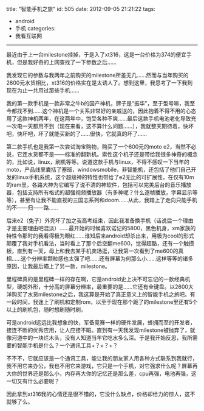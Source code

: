 title: "智能手机之旅"
id: 505
date: 2012-09-05 21:21:22
tags: 
- android
- 手机
categories: 
- 我看互联网
---

最近由于上一台milestone挂掉，于是入了xt316，这是一台价格为374的便宜手机，但是我好奇的上网查找了一下参数之后……

我发现它的参数与我两年之前购买的milestone所差无几……然而与当年购买的2600元水货相比，xt316的价格实在是太诱人了。想到这里，我思考了一下我到现在为止一共用过那些手机……

我的第一款手机是一款非常之牛b的国产神机，牌子是“振华”，至于型号嘛，我至今都找不到……这个神机是一个关系非常好的亲戚送的，因此抱着不得不用的心态用了这款神机两年，在这两年中，饱受各种不爽……最后这款手机电池老化导致充一次电一天都用不到（现在来看，这不算什么问题……），我就整天期待着，快坏吧，快坏吧，坏了就能买新的了……很快，它就真的坏了……

第二款手机也是我第一次尝试淘宝购物，购买了一个600元的moto e2，当然不必说，它连水货都不是——标准的翻新机。索性这个机子还是带给我很多神奇的概念的，比如说，linux，刷机等等。说道这款手机与linux，不得不感叹一下当年的moto，产品线里囊括了塞班，windowsmobile，非智能机，还包括了他们自己开发的linux手机系统，这个超级神的特性也带给了e2无比的可扩展性，在仅有10m的ram里，各路大神为它编写了说不清的神软件，包括可以完美后台的音乐播放器，包括支持所有格式的超强视频播放器（有多神呢？什么逐帧播放，字幕显示等等），甚至有让我不能直视的三国志系列和doom……从此，我踏上了走向只能手机的不——归——路……

后来e2（兔子）外壳坏了加之我高考结束，因此我准备换手机（话说后一个理由才是主要理由吧混淡）……最开始的时候喜欢诺记的5800，黑色机身，xm家族的特性令那时的我看得极为眼红……谁知后来android却杀出来，用极为cool的形式颠覆了我对手机看法，当时看上了那个后空翻me600，觉得超酷，还有一个触摸板，直到有一天，母上和我去某手机卖场逛，让我第一次看到了me600的真相……这个分辨率颗粒感也太强了吧……还有屏幕为何那么小……这样等等的诸多原因，让我最后瞄上了另一款，milestone。

里程碑真的是里程碑一样的存在啊，它是android史上决不可忘记的一款经典机型，硬朗外形，十分高的屏幕分辨率，最重要的是……它还有全键盘。以2600大洋购买了水货milestone之后，我这算是开始了真正意义上的智能手机之旅吧。有一段时间，我迷上了刷机和定制rom，以至于现在那个跪了的milestone里还有5个以上的刷机包，随时想刷随时刷。

可是android远远比我想象的快，军备竞赛一样的硬件发展，蜂拥而至的开发者，接连不断的优秀应用，让人应接不暇。直到有一天我发现milestone被抛弃了，就像河道中的一块烂木头，没有人知道当年它吃水多么深。于是我开始反思，我所需要的智能手机是什么？一个通讯工具+？+？+？

不不不，它就应该是一个通讯工具，能让我的朋友家人用各种方式联系到我就行，我不用它来办公，我也不用它来游戏，它只是一个手机，对它强求什么呢？屏幕再大你的世界还是那么小，内存再大你的记忆还是那么差，cpu再强，电池再强，这一切又有什么必要呢？

因此拿到xt316我的心情还是很不错的，它没什么缺点，价格却给力的惊人，这不就够了么。

&nbsp;
